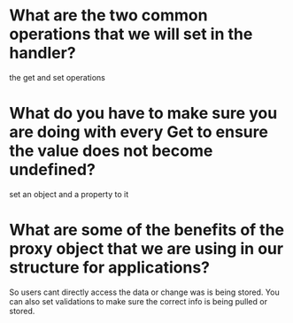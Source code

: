 # What are the two common operations that we will set in the handler?
the get and set operations
# What do you have to make sure you are doing with every Get to ensure the value does not become undefined?
set an object and a property to it
# What are some of the benefits of the proxy object that we are using in our structure for applications?
 So users cant directly access the data or change was is being stored. You can also set validations to make sure the correct info is being pulled or stored.
